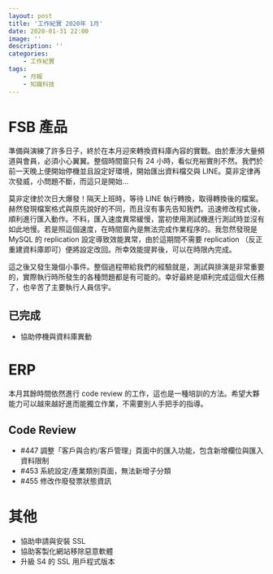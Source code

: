 ```yaml
---
layout: post
title: '工作紀實 2020年 1月'
date: 2020-01-31 22:00
image: ''
description: ''
categories:
    - 工作紀實
tags:
    - 月報
    - 知識科技
---
```

# FSB 產品

準備與演練了許多日子，終於在本月迎來轉換資料庫內容的實戰。由於牽涉大量頻道與會員，必須小心翼翼。整個時間窗只有 24 小時，看似充裕實則不然。我們於前一天晚上便開始停機並且設定好環境，開始匯出資料檔交與 LINE。莫非定律再次發威，小問題不斷，而這只是開始...

莫非定律於次日大爆發！隔天上班時，等待 LINE 執行轉換，取得轉換後的檔案。赫然發現檔案格式與原先說好的不同，而且沒有事先告知我們。迅速修改程式後，順利進行匯入動作。不料，匯入速度異常緩慢，當初使用測試機進行測試時並沒有如此地慢。若是照這個速度，在時間窗內是無法完成作業程序的。我忽然發現是 MySQL 的 replication 設定導致效能異常，由於這期間不需要 replication （反正重建資料庫即可）便將設定改回。所幸效能提昇後，可以在時限內完成。

這之後又發生幾個小事件。整個過程帶給我們的經驗就是，測試與排演是非常重要的，實際執行時所發生的各種問題都是有可能的。幸好最終是順利完成這個大任務了，也辛苦了主要執行人員信宇。

## 已完成

* 協助停機與資料庫異動

# ERP

本月其餘時間依然進行 code review 的工作，這也是一種培訓的方法。希望大夥能力可以越來越好進而能獨立作業，不需要別人手把手的指導。

## Code Review

* #447 調整「客戶與合約/客戶管理」頁面中的匯入功能，包含新增欄位與匯入資料限制
* #453 系統設定/產業類別頁面，無法新增子分類
* #455 修改作廢發票狀態資訊

# 其他

* 協助申請與安裝 SSL
* 協助客製化網站移除惡意軟體
* 升級 S4 的 SSL 用戶程式版本
